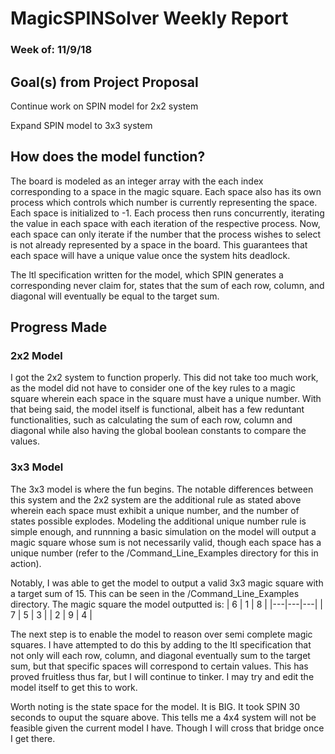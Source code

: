 # MagicSPINSolver Weekly Report
### Week of: 11/9/18

## Goal(s) from Project Proposal
Continue work on SPIN model for 2x2 system

Expand SPIN model to 3x3 system

## How does the model function?
The board is modeled as an integer array with the each index corresponding to a space in the magic square. Each space also has its own process which controls which number is currently representing the space. Each space is initialized to -1. Each process then runs concurrently, iterating the value in each space with each iteration of the respective process. Now, each space can only iterate if the number that the process wishes to select is not already represented by a space in the board. This guarantees that each space will have a unique value once the system hits deadlock. 

The ltl specification written for the model, which SPIN generates a corresponding never claim for, states that the sum of each row, column, and diagonal will eventually be equal to the target sum.

## Progress Made
### 2x2 Model
I got the 2x2 system to function properly. This did not take too much work, as the model did not have to consider one of the key rules to a magic square wherein each space in the square must have a unique number. With that being said, the model itself is functional, albeit has a few reduntant functionalities, such as calculating the sum of each row, column and diagonal while also having the global boolean constants to compare the values.

### 3x3 Model
The 3x3 model is where the fun begins. The notable differences between this system and the 2x2 system are the additional rule as stated above wherein each space must exhibit a unique number, and the number of states possible explodes. Modeling the additional unique number rule is simple enough, and runnning a basic simulation on the model will output a magic square whose sum is not necessarily valid, though each space has a unique number (refer to the /Command_Line_Examples directory for this in action). 

Notably, I was able to get the model to output a valid 3x3 magic square with a target sum of 15. This can be seen in the /Command_Line_Examples directory. The magic square the model outputted is:
| 6 | 1 | 8 |
|---|---|---|
| 7 | 5 | 3 |
| 2 | 9 | 4 |

The next step is to enable the model to reason over semi complete magic squares. I have attempted to do this by adding to the ltl specification that not only will each row, column, and diagonal eventually sum to the target sum, but that specific spaces will correspond to certain values. This has proved fruitless thus far, but I will continue to tinker. I may try and edit the model itself to get this to work.

Worth noting is the state space for the model. It is BIG. It took SPIN 30 seconds to ouput the square above. This tells me a 4x4 system will not be feasible given the current model I have. Though I will cross that bridge once I get there.